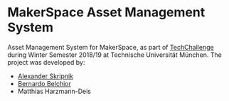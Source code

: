 # MakerSpace Asset Management System

Asset Management System for MakerSpace, as part of [TechChallenge](techchallenge.de) during Winter Semester 2018/19 at Technische Universität München.
The project was developed by:
* [Alexander Skripnik](https://www.xing.com/profile/Alexander_Skripnik/cv)
* [Bernardo Belchior](https://www.linkedin.com/in/bernardobelchior/)
* Matthias Harzmann-Deis
